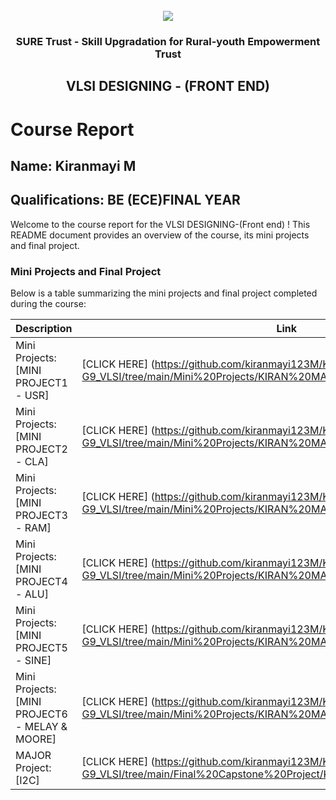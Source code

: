 <!-- PROJECT LOGO -->
<br />

<div align="center">
   <img src='https://user-images.githubusercontent.com/73131499/166115643-d3187f47-d38f-41b2-ae42-5ecbbc60de14.png' />


<h3 align="center">SURE Trust - Skill Upgradation for Rural-youth Empowerment Trust</h3>
  <h2> VLSI DESIGNING - (FRONT END) </h2>
</div>

# Course Report

## Name: Kiranmayi M

## Qualifications: BE (ECE)FINAL YEAR

Welcome to the course report for the VLSI DESIGNING-(Front end) ! This README document provides an overview of the course, its mini projects and final project.

### Mini Projects and Final Project

Below is a table summarizing the mini projects and final project completed during the course:

| Description                               | Link                                    |
|-------------------------------------------|-----------------------------------------|
| Mini Projects: [MINI PROJECT1 - USR]     | [CLICK HERE] (https://github.com/kiranmayi123M/Kiranmayi-G9_VLSI/tree/main/Mini%20Projects/KIRAN%20MAYI/Mini%20Project%201) |
| Mini Projects: [MINI PROJECT2 - CLA]     | [CLICK HERE] (https://github.com/kiranmayi123M/Kiranmayi-G9_VLSI/tree/main/Mini%20Projects/KIRAN%20MAYI/Mini%20Project%202) |
| Mini Projects: [MINI PROJECT3 - RAM]     | [CLICK HERE] (https://github.com/kiranmayi123M/Kiranmayi-G9_VLSI/tree/main/Mini%20Projects/KIRAN%20MAYI/Mini%20Project%203) |
| Mini Projects: [MINI PROJECT4 - ALU]     | [CLICK HERE] (https://github.com/kiranmayi123M/Kiranmayi-G9_VLSI/tree/main/Mini%20Projects/KIRAN%20MAYI/Mini%20Project%204) |
| Mini Projects: [MINI PROJECT5 - SINE]     | [CLICK HERE] (https://github.com/kiranmayi123M/Kiranmayi-G9_VLSI/tree/main/Mini%20Projects/KIRAN%20MAYI/Mini%20Project%205) |
| Mini Projects: [MINI PROJECT6 - MELAY & MOORE]     | [CLICK HERE] (https://github.com/kiranmayi123M/Kiranmayi-G9_VLSI/tree/main/Mini%20Projects/KIRAN%20MAYI/Mini%20Project%206) |
| MAJOR Project: [I2C]     | [CLICK HERE] (https://github.com/kiranmayi123M/Kiranmayi-G9_VLSI/tree/main/Final%20Capstone%20Project/KIRAN%20MAYI/Major%20project) |

